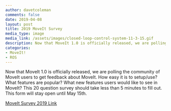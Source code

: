 ```yaml
---
author: davetcoleman
comments: false
date: 2019-04-08
layout: post
title: 2019 MoveIt Survey
media_type: image
media_link: /assets/images/closed-loop-control-system-11-3-15.gif
description: Now that MoveIt 1.0 is officially released, we are polling the community of MoveIt users to get feedback about MoveIt.
categories:
- MoveIt!
- ROS
---
```


Now that MoveIt 1.0 is officially released, we are polling the community of MoveIt users to get feedback about MoveIt. How easy it is to setup/use? What features are popular? What new features users would like to see in MoveIt? 
This 20 question survey should take less than 5 minutes to fill out. This form will stay open until May 15th. 

[MoveIt Survey 2019 Link](https://docs.google.com/forms/d/e/1FAIpQLSdN4ntoe9KHpnx-q_GkDDZs5ID9wtTRKhCzzNvRMMPsC4Uj8g/viewform)
